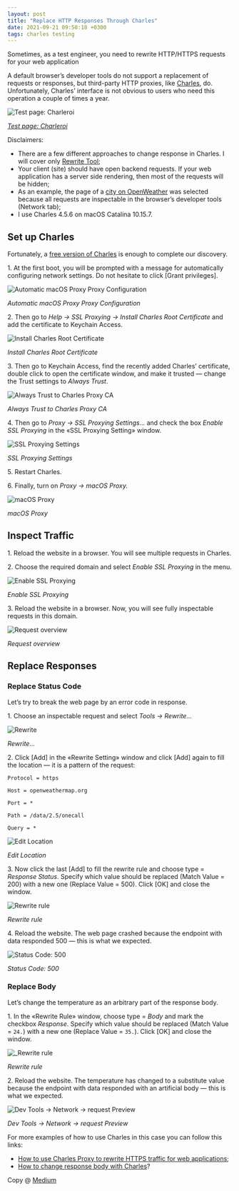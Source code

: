 ```yaml
---
layout: post
title: "Replace HTTP Responses Through Charles"
date: 2021-09-21 09:50:18 +0300
tags: charles testing
---
```


Sometimes, as a test engineer, you need to rewrite HTTP/HTTPS requests for your web application

A default browser’s developer tools do not support a replacement of requests or responses, but third-party HTTP proxies, like [Charles](https://www.charlesproxy.com/), do. Unfortunately, Charles’ interface is not obvious to users who need this operation a couple of times a year.

![Test page: Charleroi](/assets/2021-09-21/01-test-page.png)

_[Test page: Charleroi](https://openweathermap.org/city/2800482)_

Disclaimers:

- There are a few different approaches to change response in Charles. I will cover only [Rewrite Tool](https://www.charlesproxy.com/documentation/tools/rewrite/);
- Your client (site) should have open backend requests. If your web application has a server side rendering, then most of the requests will be hidden;
- As an example, the page of a [city on OpenWeather](https://openweathermap.org/city/2800482) was selected because all requests are inspectable in the browser’s developer tools (Network tab);
- I use Charles 4.5.6 on macOS Catalina 10.15.7.

## Set up Charles

Fortunately, a [free version of Charles](https://www.charlesproxy.com/download/) is enough to complete our discovery.

1\. At the first boot, you will be prompted with a message for automatically configuring network settings. Do not hesitate to click [Grant privileges].

![Automatic macOS Proxy Proxy Configuration](/assets/2021-09-21/02-automatic-configuration.png)

_Automatic macOS Proxy Proxy Configuration_

2\. Then go to _Help → SSL Proxying → Install Charles Root Certificate_ and add the certificate to Keychain Access.

![Install Charles Root Certificate](/assets/2021-09-21/03-install-root-certificate.png)

_Install Charles Root Certificate_

3\. Then go to Keychain Access, find the recently added Charles’ certificate, double click to open the certificate window, and make it trusted — change the Trust settings to _Always Trust_.

![Always Trust to Charles Proxy CA](/assets/2021-09-21/04-always-trust.png)

_Always Trust to Charles Proxy CA_

4\. Then go to _Proxy → SSL Proxying Settings…_ and check the box _Enable SSL Proxying_ in the «SSL Proxying Setting» window.

![SSL Proxying Settings](/assets/2021-09-21/05-ssl-proxy-settings.png)

_SSL Proxying Settings_

5\. Restart Charles.

6\. Finally, turn on _Proxy → macOS Proxy._

![macOS Proxy](/assets/2021-09-21/06-macos-proxy.png)

_macOS Proxy_

## Inspect Traffic

1\. Reload the website in a browser. You will see multiple requests in Charles.

2\. Choose the required domain and select _Enable SSL Proxying_ in the menu.

![Enable SSL Proxying](/assets/2021-09-21/07-enable-ssl-proxing.png)

_Enable SSL Proxying_

3\. Reload the website in a browser. Now, you will see fully inspectable requests in this domain.

![Request overview](/assets/2021-09-21/08-request-overview.png)

_Request overview_

## Replace Responses

### Replace Status Code

Let’s try to break the web page by an error code in response.

1\. Choose an inspectable request and select _Tools → Rewrite…_

![Rewrite](/assets/2021-09-21/09-rewrite.png)

_Rewrite…_

2\. Click [Add] in the «Rewrite Setting» window and click [Add] again to fill the location — it is a pattern of the request:

```
Protocol = https

Host = openweathermap.org

Port = *

Path = /data/2.5/onecall

Query = *
```

![Edit Location](/assets/2021-09-21/10-edit-location.png)

_Edit Location_

3\. Now click the last [Add] to fill the rewrite rule and choose type = _Response Status_. Specify which value should be replaced (Match Value = 200) with a new one (Replace Value = 500). Click [OK] and close the window.

![Rewrite rule](/assets/2021-09-21/11-rewrite-rule.png)

_Rewrite rule_

4\. Reload the website. The web page crashed because the endpoint with data responded 500 — this is what we expected.

![Status Code: 500](/assets/2021-09-21/12-status-code.png)

_Status Code: 500_

### Replace Body

Let’s change the temperature as an arbitrary part of the response body.

1\. In the «Rewrite Rule» window, choose type = _Body_ and mark the checkbox _Response_. Specify which value should be replaced (Match Value = `24.`) with a new one (Replace Value = `35.`). Click [OK] and close the window.

![_Rewrite rule](/assets/2021-09-21/13-rewrite-rule.png)

_Rewrite rule_

2\. Reload the website. The temperature has changed to a substitute value because the endpoint with data responded with an artificial body — this is what we expected.

![Dev Tools → Network → request Preview](/assets/2021-09-21/14-dev-tools-network-request-preview.png)

_Dev Tools → Network → request Preview_

For more examples of how to use Charles in this case you can follow this links:

- [How to use Charles Proxy to rewrite HTTPS traffic for web applications](https://deliveroo.engineering/2018/12/04/how-to-use-charles-proxy-to-rewrite-https-traffic-for-web-applications.html);
- [How to change response body with Charles](https://stackoverflow.com/questions/31681518/how-to-change-response-body-with-charles)?

Copy @ [Medium](https://adequatica.medium.com/replace-http-responses-through-charles-f2954c372b40)
